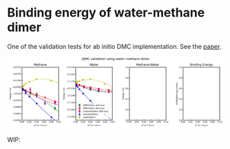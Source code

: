 # Binding energy of water-methane dimer
One of the validation tests for ab initio DMC implementation. See the [paper](https://doi.org/10.48550/arXiv.2501.12950).

![LRDMC validation](jqmc_validation_water_methane.jpg)

WIP:
